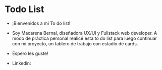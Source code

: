 # Todo List

- ¡Bienvenidos a mi To do list!

- Soy Macarena Bernal, diseñadora UX/UI y Fullstack web developer. A modo de práctica personal realicé esta to do list para luego continuar con mi proyecto, un tablero de trabajo con estadío de cards.

- Espero les guste!

* Linkedin: <a href="https://www.linkedin.com/in/macarena-bernal-ramirez/"></a>
